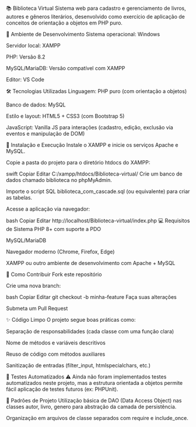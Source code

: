 📚 Biblioteca Virtual
Sistema web para cadastro e gerenciamento de livros, autores e gêneros literários, desenvolvido como exercício de aplicação de conceitos de orientação a objetos em PHP puro.

🧪 Ambiente de Desenvolvimento
Sistema operacional: Windows

Servidor local: XAMPP

PHP: Versão 8.2

MySQL/MariaDB: Versão compatível com XAMPP

Editor: VS Code

🛠️ Tecnologias Utilizadas
Linguagem: PHP puro (com orientação a objetos)

Banco de dados: MySQL

Estilo e layout: HTML5 + CSS3 (com Bootstrap 5)

JavaScript: Vanilla JS para interações (cadastro, edição, exclusão via eventos e manipulação de DOM)

🚀 Instalação e Execução
Instale o XAMPP e inicie os serviços Apache e MySQL.

Copie a pasta do projeto para o diretório htdocs do XAMPP:

swift
Copiar
Editar
C:/xampp/htdocs/Biblioteca-virtual/
Crie um banco de dados chamado biblioteca no phpMyAdmin.

Importe o script SQL biblioteca_com_cascade.sql (ou equivalente) para criar as tabelas.

Acesse a aplicação via navegador:

bash
Copiar
Editar
http://localhost/Biblioteca-virtual/index.php
💻 Requisitos de Sistema
PHP 8+ com suporte a PDO

MySQL/MariaDB

Navegador moderno (Chrome, Firefox, Edge)

XAMPP ou outro ambiente de desenvolvimento com Apache + MySQL

🤝 Como Contribuir
Fork este repositório

Crie uma nova branch:

bash
Copiar
Editar
git checkout -b minha-feature
Faça suas alterações

Submeta um Pull Request

✨ Código Limpo
O projeto segue boas práticas como:

Separação de responsabilidades (cada classe com uma função clara)

Nome de métodos e variáveis descritivos

Reuso de código com métodos auxiliares

Sanitização de entradas (filter_input, htmlspecialchars, etc.)

🧪 Testes Automatizados
⚠️ Ainda não foram implementados testes automatizados neste projeto, mas a estrutura orientada a objetos permite fácil aplicação de testes futuros (ex: PHPUnit).

🧠 Padrões de Projeto
Utilização básica de DAO (Data Access Object) nas classes autor, livro, genero para abstração da camada de persistência.

Organização em arquivos de classe separados com require e include_once.
